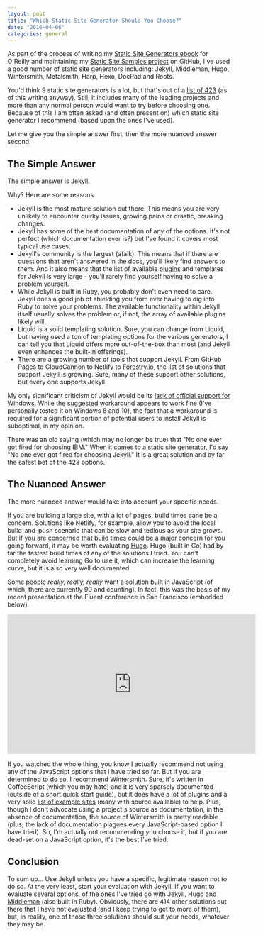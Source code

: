 ```yaml
---
layout: post
title: "Which Static Site Generator Should You Choose?"
date: "2016-04-06"
categories: general
---
```


As part of the process of writing my [Static Site Generators ebook](http://www.oreilly.com/web-platform/free/static-site-generators.csp) for O'Reilly and maintaining my [Static Site Samples project](https://github.com/remotesynth/Static-Site-Samples) on GitHub, I've used a good number of static site generators including: Jekyll, Middleman, Hugo, Wintersmith, Metalsmith, Harp, Hexo, DocPad and Roots.

You'd think 9 static site generators is a lot, but that's out of a [list of 423](https://staticsitegenerators.net/) (as of this writing anyway). Still, it includes many of the leading projects and more than any normal person would want to try before choosing one. Because of this I am often asked (and often present on) which static site generator I recommend (based upon the ones I've used).

Let me give you the simple answer first, then the more nuanced answer second.<!--more-->

## The Simple Answer

The simple answer is [Jekyll](http://jekyllrb.com/).

Why? Here are some reasons.

- Jekyll is the most mature solution out there. This means you are very unlikely to encounter quirky issues, growing pains or drastic, breaking changes.
- Jekyll has some of the best documentation of any of the options. It's not perfect (which documentation ever is?) but I've found it covers most typical use cases.
- Jekyll's community is the largest (afaik). This means that if there are questions that aren't answered in the docs, you'll likely find answers to them. And it also means that the list of available [plugins](https://jekyllrb.com/docs/plugins/) and templates for Jekyll is very large - you'll rarely find yourself having to solve a problem yourself.
- While Jekyll is built in Ruby, you probably don't even need to care. Jekyll does a good job of shielding you from ever having to dig into Ruby to solve your problems. The available functionality within Jekyll itself usually solves the problem or, if not, the array of available plugins likely will.
- Liquid is a solid templating solution. Sure, you can change from Liquid, but having used a ton of templating options for the various generators, I can tell you that Liquid offers more out-of-the-box than most (and Jekyll even enhances the built-in offerings).
- There are a growing number of tools that support Jekyll. From GitHub Pages to CloudCannon to Netlify to [Forestry.io](http://forestry.io), the list of solutions that support Jekyll is growing. Sure, many of these support other solutions, but every one supports Jekyll.

My only significant criticism of Jekyll would be its [lack of official support for Windows](https://jekyllrb.com/docs/windows/). While the [suggested workaround](http://jekyll-windows.juthilo.com/) appears to work fine (I've personally tested it on Windows 8 and 10), the fact that a workaround is required for a significant portion of potential users to install Jekyll is suboptimal, in my opinion.

There was an old saying (which may no longer be true) that "No one ever got fired for choosing IBM." When it comes to a static site generator, I'd say "No one ever got fired for choosing Jekyll." It is a great solution and by far the safest bet of the 423 options.

## The Nuanced Answer

The more nuanced answer would take into account your specific needs.

If you are building a large site, with a lot of pages, build times cane be a concern. Solutions like Netlify, for example, allow you to avoid the local build-and-push scenario that can be slow and tedious as your site grows. But if you are concerned that build times could be a major concern for you going forward, it may be worth evaluating [Hugo](http://www.gohugo.io/). Hugo (built in Go) had by far the fastest build times of any of the solutions I tried. You can't completely avoid learning Go to use it, which can increase the learning curve, but it is also very well documented.

Some people _really, really, really_ want a solution built in JavaScript (of which, there are currently 90 and counting). In fact, this was the basis of my recent presentation at the Fluent conference in San Francisco (embedded below).

<iframe width="560" height="315" src="https://www.youtube.com/embed/sMLs0o-LqQY" frameborder="0" allowfullscreen></iframe>

If you watched the whole thing, you know I actually recommend not using any of the JavaScript options that I have tried so far. But if you are determined to do so, I recommend [Wintersmith](http://wintersmith.io/). Sure, it's written in CoffeeScript (which you may hate) and it is very sparsely documented (outside of a short quick start guide), but it does have a lot of plugins and a very solid [list of example sites](https://github.com/jnordberg/wintersmith/wiki/Showcase) (many with source available) to help. Plus, though I don't advocate using a project's source as documentation, in the absence of documentation, the source of Wintersmith is pretty readable (plus, the lack of documentation plagues every JavaScript-based option I have tried). So, I'm actually not recommending you choose it, but if you are dead-set on a JavaScript option, it's the best I've tried.

## Conclusion

To sum up... Use Jekyll unless you have a specific, legitimate reason not to do so. At the very least, start your evaluation with Jekyll. If you want to evaluate several options, of the ones I've tried go with Jekyll, Hugo and [Middleman](https://middlemanapp.com/) (also built in Ruby). Obviously, there are 414 other solutions out there that I have not evaluated (and I keep trying to get to more of them), but, in reality, one of those three solutions should suit your needs, whatever they may be.